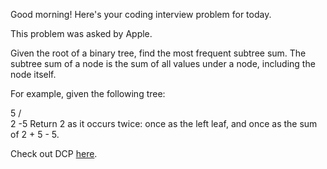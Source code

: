 Good morning! Here's your coding interview problem for today.

This problem was asked by Apple.

Given the root of a binary tree, find the most frequent subtree sum. The subtree sum of a node is the sum of all values under a node, including the node itself.

For example, given the following tree:

  5
 / \
2  -5
Return 2 as it occurs twice: once as the left leaf, and once as the sum of 2 + 5 - 5.

Check out DCP [here](https://www.dailycodingproblem.com/).